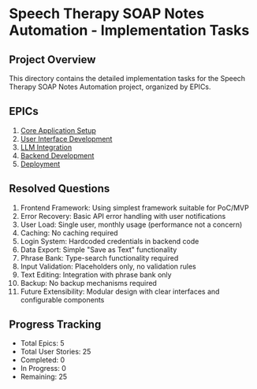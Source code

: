# Speech Therapy SOAP Notes Automation - Implementation Tasks

## Project Overview
This directory contains the detailed implementation tasks for the Speech Therapy SOAP Notes Automation project, organized by EPICs.

## EPICs
1. [Core Application Setup](epic1_core_setup.md)
2. [User Interface Development](epic2_ui_development.md)
3. [LLM Integration](epic3_llm_integration.md)
4. [Backend Development](epic4_backend_development.md)
5. [Deployment](epic5_deployment.md)

## Resolved Questions
1. Frontend Framework: Using simplest framework suitable for PoC/MVP
2. Error Recovery: Basic API error handling with user notifications
3. User Load: Single user, monthly usage (performance not a concern)
4. Caching: No caching required
5. Login System: Hardcoded credentials in backend code
6. Data Export: Simple "Save as Text" functionality
7. Phrase Bank: Type-search functionality required
8. Input Validation: Placeholders only, no validation rules
9. Text Editing: Integration with phrase bank only
10. Backup: No backup mechanisms required
11. Future Extensibility: Modular design with clear interfaces and configurable components

## Progress Tracking
- Total Epics: 5
- Total User Stories: 25
- Completed: 0
- In Progress: 0
- Remaining: 25 